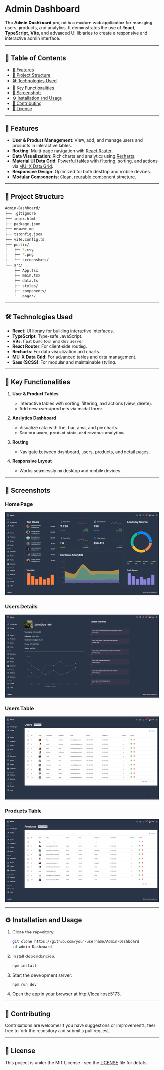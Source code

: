 # Admin Dashboard

The **Admin Dashboard** project is a modern web application for managing users, products, and analytics. It demonstrates the use of **React**, **TypeScript**, **Vite**, and advanced UI libraries to create a responsive and interactive admin interface.

---

## 📖 Table of Contents

- [🚀 Features](#-features)
- [📂 Project Structure](#-project-structure)
- [🛠️ Technologies Used](#️-technologies-used)
- [🌟 Key Functionalities](#-key-functionalities)
- [📸 Screenshots](#-screenshots)
- [⚙️ Installation and Usage](#️-installation-and-usage)
- [🤝 Contributing](#-contributing)
- [📜 License](#-license)

---

## 🚀 Features

- **User & Product Management**: View, add, and manage users and products in interactive tables.
- **Routing**: Multi-page navigation with [React Router](https://reactrouter.com/).
- **Data Visualization**: Rich charts and analytics using [Recharts](https://recharts.org/).
- **Material UI Data Grid**: Powerful tables with filtering, sorting, and actions via [MUI X Data Grid](https://mui.com/x/react-data-grid/).
- **Responsive Design**: Optimized for both desktop and mobile devices.
- **Modular Components**: Clean, reusable component structure.

---

## 📂 Project Structure

```bash
Admin-Dashboard/
├── .gitignore
├── index.html
├── package.json
├── README.md
├── tsconfig.json
├── vite.config.ts
├── public/
│   ├── *.svg
│   ├── *.png
│   └── screenshots/
└── src/
    ├── App.tsx
    ├── main.tsx
    ├── data.ts
    ├── styles/
    ├── components/
    └── pages/
```

---

## 🛠️ Technologies Used

- **React**: UI library for building interactive interfaces.
- **TypeScript**: Type-safe JavaScript.
- **Vite**: Fast build tool and dev server.
- **React Router**: For client-side routing.
- **Recharts**: For data visualization and charts.
- **MUI X Data Grid**: For advanced tables and data management.
- **Sass (SCSS)**: For modular and maintainable styling.

---

## 🌟 Key Functionalities

1. **User & Product Tables**

   - Interactive tables with sorting, filtering, and actions (view, delete).
   - Add new users/products via modal forms.

2. **Analytics Dashboard**

   - Visualize data with line, bar, area, and pie charts.
   - See top users, product stats, and revenue analytics.

3. **Routing**

   - Navigate between dashboard, users, products, and detail pages.

4. **Responsive Layout**
   - Works seamlessly on desktop and mobile devices.

---

## 📸 Screenshots

### Home Page

![Home Page](public/screenshots/HomePage.png)

### Users Details

![Users Details](public/screenshots/UsersDetails.png)

### Users Table

![Users Table](public/screenshots/UsersTable.png)

### Products Table

![Products Table](public/screenshots/ProductsTable.png)

---

## ⚙️ Installation and Usage

1. Clone the repository:
   ```bash
   git clone https://github.com/your-username/Admin-Dashboard
   cd Admin-Dashboard
   ```
2. Install dependencies:
   ```bash
   npm install
   ```
3. Start the development server:
   ```bash
   npm run dev
   ```
4. Open the app in your browser at http://localhost:5173.

---

## 🤝 Contributing

Contributions are welcome! If you have suggestions or improvements, feel free to fork the repository and submit a pull request.

---

## 📜 License

This project is under the MIT License - see the [LICENSE](./LICENSE) file for details.
